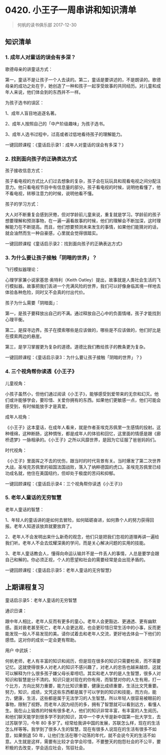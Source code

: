 # 0420. 小王子一周串讲和知识清单
> 何帆的读书俱乐部
2017-12-30

## 知识清单

### 1. 成年人对童话的误会有多深？
歌德母亲的讲童话方式：

第一，童话不是让孩子一个人去读的。第二，童话是要讲述的，不是朗读的。歌德母亲的成功之处在于，她创造了一种和孩子一起享受故事的共同经历。对儿童和成年人来说，他们体会到的东西并不一样。

为孩子选书的误区：

1、成年人盲目地追逐名著。

2、成年人按照自己的「中产阶级趣味」为孩子选书。

3、成年人选书过程中，过高或者过低地看待孩子的理解能力。

一键回顾课程：《童话启示录1：成年人对童话的误会有多深？》

### 2. 找到面向孩子的正确表达方式
孩子接收信息方式：

孩子看电视的方式比人们过去想象的复杂，孩子会在玩玩具和观看电视之间分配注意力。他只看电视节目中有信息量的部分。孩子看电视的时候，说明他看懂了，他不看电视，转移注意力的时候，说明他看不懂。

孩子的学习方式：

大人对不断重复会感到厌倦，但对学龄前儿童来说，重复就是学习。学龄前的孩子想要理解和预测事物，在一遍一遍看故事的时候，他们的理解会不断加深，这时理解能力在不断提高。而且，他们想要预测未来发生的事情，如果他们能猜对的话，就会油然而生一种自豪感，心里就会觉得很踏实。

一键回顾课程《童话启示录2：找到面向孩子的正确表达方式》

### 3. 为什么要让孩子接触「阴暗的世界」？
飞行模拟器理论：

心理学家兼小说家基思·奥特利（Keith Oatley）提出，故事就是人类社会生活的飞行模拟器。故事把我们丢进一个充满风险的世界，我们可以好像身临其境一样地去体验各种危险，同时又不会真的付出代价。

孩子为什么需要「阴暗面」：

第一，是孩子要释放出自己的不满。通过释放自己心中的负面情绪，孩子才能找到心理平衡。

第二，是探寻边界。孩子在摸索哪些是应该做的，哪些是不应该做的，他们好比是在摸索两边的悬崖。

第三，是学习掌握更为复杂的道德。道德比我们教给孩子的教条更为复杂。

一键回顾课程：《童话启示录3：为什么要让孩子接触「阴暗的世界」？》

### 4. 三个视角帮你读透《小王子》
儿童视角：

小孩子虽然小，但他们通过阅读《小王子》，能够感受到爱带来的无奈和幻灭。他们或许能够学会，要珍惜、关爱你拥有的东西。如果他们更敏感一点，他们可能会感受到，有时候能放手才是真爱。

成年人视角：

《小王子》这本童话，在成年人看来，就是作者圣埃克苏佩里一生感情的投射。这种缠绵，这种断肠，这种惆怅，都是成年人的体验和回忆，这里面的情感是跟《廊桥遗梦》一脉相承的。《小王子》之所以风靡世界，是因为它征服了爸爸妈妈们。

时代视角：

《小王子》里面挥之不去的忧伤，跟当时的时代背景有关。当时爆发了第二次世界大战，圣埃克苏佩里的祖国法国战败，落入了纳粹德国的虎口。圣埃克苏佩里已经功成名就，他住在美国纽约，但却处于极度的苦闷和抑郁。

一键回顾课程：《童话启示录4：三个视角帮你读透《小王子》》

### 5. 老年人童话的无穷智慧
老年人童话的智慧：

1、年轻人的童话讲的是如何去冒险，如何砥砺奋进，如何靠个人的努力获得回报。老年人知道该放弃就要放弃了。

2、老年人不会发明出来什么新奇的观念，他们只是把我们忽视的道理再讲一遍给我们听。老年人不会去炫耀深奥的学问，而是关心解决问题的实用的技能。

3、老年人童话教会人，懂得向命运认输并不是一件丢人的事情，人总是要学会跟自己和解的。你必须正视，个人的愿望和社会的需要经常是会出现矛盾的。

一键回顾课程：《童话启示录5：老年人童话的无穷智慧》

## 上期课程复习
童话启示录5：老年人童话的无穷智慧

通识日课：

跟中年人相比，老年人反而有更多的童心。老年人会更豁达、更通透、更有幽默感。面对衰老甚至死亡，老年人会更达观，也会更珍惜日常生活中的小事，反而更能发现一般人不易发现的美。请你试着去和老年人交流，更好地去体会一下他们的感悟。这对你的成长一定会更有帮助。

用户 中武妖：

何帆老师，老人有丰富的知识和阅历，但是现在很多的知识只需要检索，而不需要记忆。这就使得很多人对老人的知识不感兴趣了，对老人的忠告也越来越烦，这就可以解释为什么很多孩子嫌父母长辈唠叨。其实和老人学的是人生智慧，很多人对知识和智慧是分不清的。知识只是对现在的你有用，而智慧对你的人生有用，打一个比方，方向比努力重要，能力比知识重要，健康比成绩重要，生活比文凭重要。努力，知识，成绩，文凭这些东西都是属于可以学到的知识和技能，而方向，能力，健康，生活，这些都是属于无法学习的人生智慧。所以年轻人很容易被眼前的事物，限制了视野。而老年人因为经历的多，拥有了智慧就可以看到远方，看懂人生。我在山上锻炼的时候有很多老人，他们的知识非常丰富，有丰富的人生阅历。和他们聊天能学到很多学不到的知识，其中一个李大爷是新中国第一批大学生，去过苏联学习，今年 80 多岁了。经常给我讲中国的发展，苏联怎么样，现在的生活怎么样等等。我学到了很多人生的智慧，现在有很多人说现在的生活有很多不如意，如果倒退 50 年，让他们生活在哪个动荡的年代，就不会说今天的生活不如意。人生就是这样，需要有比较才会学会珍惜，不要整天的抱怨社会的不公平，要积极的去改变，学会适应社会，驾驭社会。
